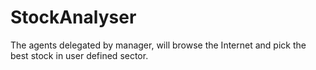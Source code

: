 # StockAnalyser
The agents delegated by manager, will browse the Internet and pick the best stock in user defined sector.
